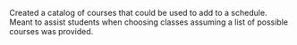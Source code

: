 Created a catalog of courses that could be used to add to a schedule. Meant to assist students when choosing classes assuming a list of possible courses was provided.
